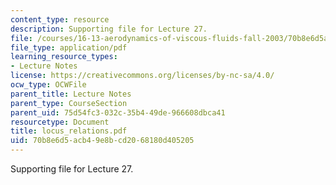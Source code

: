 ```yaml
---
content_type: resource
description: Supporting file for Lecture 27.
file: /courses/16-13-aerodynamics-of-viscous-fluids-fall-2003/70b8e6d5acb49e8bcd2068180d405205_locus_relations.pdf
file_type: application/pdf
learning_resource_types:
- Lecture Notes
license: https://creativecommons.org/licenses/by-nc-sa/4.0/
ocw_type: OCWFile
parent_title: Lecture Notes
parent_type: CourseSection
parent_uid: 75d54fc3-032c-35b4-49de-966608dbca41
resourcetype: Document
title: locus_relations.pdf
uid: 70b8e6d5-acb4-9e8b-cd20-68180d405205
---
```

Supporting file for Lecture 27.